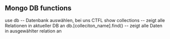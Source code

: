 ## Mongo DB functions
use db -- Datenbank auswählen, bei uns CTFL
show collections -- zeigt alle Relationen in aktueller DB an
db.[colleciton_name].find() -- zeigt alle Daten in ausgewählter relation an